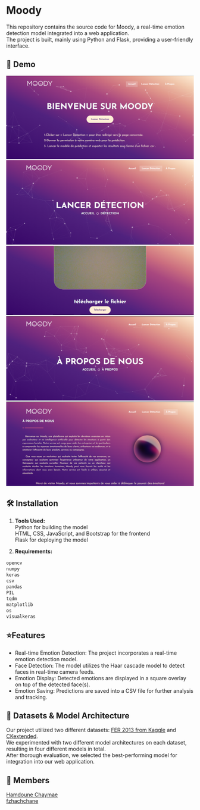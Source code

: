 # Moody

This repository contains the source code for Moody, a real-time emotion detection model integrated into a web application. <br/>
The project is built, mainly using Python and Flask, providing a user-friendly interface.

## 📸 Demo

![App Screenshot](https://github.com/Soukaina235/moody-real-time-emotion-detection-web-app/blob/main/demo/welcome.png)
![App Screenshot](https://github.com/Soukaina235/moody-real-time-emotion-detection-web-app/blob/main/demo/detection1.png)
![App Screenshot](https://github.com/Soukaina235/moody-real-time-emotion-detection-web-app/blob/main/demo/detection2.png)
![App Screenshot](https://github.com/Soukaina235/moody-real-time-emotion-detection-web-app/blob/main/demo/about1.png)
![App Screenshot](https://github.com/Soukaina235/moody-real-time-emotion-detection-web-app/blob/main/demo/about2.png)

## 🛠️ Installation

1. **Tools Used:**<br />
   Python for building the model<br />
   HTML, CSS, JavaScript, and Bootstrap for the frontend<br />
   Flask for deploying the model<br />

2. **Requirements:**

```
opencv
numpy
keras
csv
pandas
PIL
tqdm
matplotlib
os
visualkeras
```

## ⭐Features

- Real-time Emotion Detection: The project incorporates a real-time emotion detection model.
- Face Detection: The model utilizes the Haar cascade model to detect faces in real-time camera feeds.
- Emotion Display: Detected emotions are displayed in a square overlay on top of the detected face(s).
- Emotion Saving: Predictions are saved into a CSV file for further analysis and tracking.

## 🌟 Datasets & Model Architecture

Our project utilized two different datasets: [FER 2013 from Kaggle](https://www.kaggle.com/datasets/msambare/fer2013) and [CKextended]().<br>
We experimented with two different model architectures on each dataset, resulting in four different models in total. <br>
After thorough evaluation, we selected the best-performing model for integration into our web application.

## 🤝 Members

[Hamdoune Chaymae](https://github.com/Hchaymae)<br />
[fzhachchane](https://github.com/fzhachchane)
